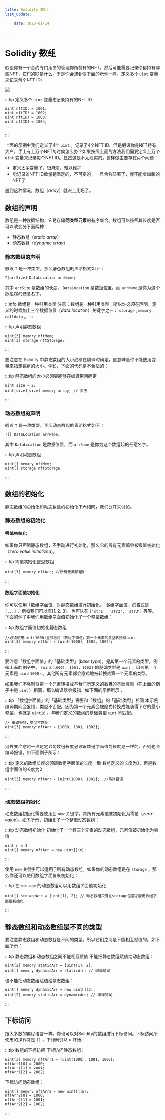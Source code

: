 ```yaml
---
title: Solidity 数组
last_update:

    date: 2023-01-14

---
```


# Solidity 数组

假设你有一个合约专门用来的管理你所持有的NFT，然后可能需要记录你都持有哪些NFT，它们的ID是什么。于是你会想到像下面的示例一样，定义多个 `uint` 变量来记录每个NFT ID:

![](./assets/array/8b7903fe53a24dfda50d162865c4bbbd.png)

:::tip 定义多个 `uint` 变量来记录持有的NFT ID

```solidity
uint nftID1 = 1001;
uint nftID2 = 1002;
uint nftID3 = 1003;
uint nftID4 = 1004;
...
```

:::

上面的示例中我们定义了4个 `uint` ，记录了4个NFT ID。但是假设你是NFT持有大户，手上有上万个NFT的时候怎么办？如果按照上面的方法我们需要定义上万个 `uint` 变量来记录每个NFT ID。显然这是不太现实的。这样做主要存在两个问题：

* 定义太多变量了，很麻烦，难以维护
* 能记录的NFT ID数量是固定的，不可变的，一旦合约部署了，就不能增加新的NFT了

遇到这种情况，数组（_array_）就派上用场了。

## 数组的声明

数组是一种数据结构，它是存储**同类型元素**的有序集合。数组可以按照其长度是否可以改变分下面两种：

* 静态数组（_static array_）
* 动态数组（_dynamic array_）

### 静态数组的声明

假设 `T` 是一种类型，那么静态数组的声明格式如下：

```solidity
T[arrSize] DataLocation arrName;
```

其中 `arrSize` 是数组的长度， `DataLocation` 是数据位置，而 `arrName` 是你为这个数组起的任意名字。

:::info 数组是一种引用类型
注意：数组是一种引用类型，所以你必须在声明，定义的时候加上三个数据位置（_data location_）关键字之一： `storage` , `memory` , `calldata` 。
:::

:::tip 声明静态数组

```solidity
uint[3] memory nftMem;
uint[3] storage nftStorage;
```

:::

要注意在 Solidity 中静态数组的大小必须在编译时确定。这意味着你不能使用变量来指定数组的大小。例如，下面的代码是不合法的：

:::tip 静态数组的大小必须要能够在编译期间确定

```solidity
uint size = 2;
uint[size][size] memory array; // 非法
```

:::

### 动态数组的声明

假设 `T` 是一种类型，那么动态数组的声明格式如下：

```solidity
T[] DataLocation arrName;
```

其中 `DataLocation` 是数据位置，而 `arrName` 是你为这个数组起的任意名字。

:::tip 声明动态数组

```solidity
uint[] memory nftMem;
uint[] storage nftStorage;
```

:::

## 数组的初始化

静态数组的初始化和动态数组的初始化不大相同，我们分开来讨论。

### 静态数组的初始化

#### 零值初始化

如果你只声明静态数组，不手动进行初始化，那么它的所有元素都会被零值初始化（_zero value initialized_)。

:::tip 零值初始化整型数组

```solidity
uint[3] memory nftArr; //所有元素都是0
```

:::

#### 数组字面值初始化

你可以使用「数组字面值」对静态数组进行初始化。「数组字面值」的格式是 `[...]` ，例如我们可以有[1, 2, 3]，也可以有 `['str1', 'str2', 'str3']` 等等。下面的例子中我们用数组字面值初始化了一个整型数组：

:::tip 数组字面值初始化静态数组

```solidity
//必须使用uint(1000)显式地将「数组字面值」第一个元素的类型转换成uint
uint[3] memory nftArr = [uint(1000), 1001, 1002]; 
```

:::

要注意「数组字面值」的「基础类型」(_base type_)，是其第一个元素的类型。例如上面的例子中， `[uint(1000), 1001, 1002]` 的基础类型是 `uint` ，因为第一个元素是 `uint(1000)` 。其他所有元素都会隐式地被转换成第一个元素的类型。

如果我们不强制将第一个元素转换成与我们所定义的数组的基础类型（在上面的例子中是 `uint` ）相同，那么编译器会报错。如下面的示例所示：

:::tip 「数组字面值」的「基础类型」需要和「数组」的「基础类型」相同
本示例编译期间会报错，类型不匹配。因为第一个元素会被隐式转换成能装得下它的最小整型，也就是 `uint16` 。与我们定义的数组的基础类型 `uint` 不匹配。

```solidity
// 编译报错，类型不匹配
uint[3] memory nftArr = [1000, 1001, 1002]; 
```

:::

另外要注意的一点是定义的数组长度必须跟数组字面值的长度是一样的，否则也会编译报错。如下面例子所示：

:::tip 定义的数组长度必须跟数组字面值的长度一致
数组定义的长度为3，但是数组字面值的长度为2

```solidity
uint[3] memory nftArr = [uint(1000), 1001];  //编译错误
```

:::

### 动态数组初始化

动态数组初始化需要使用到 `new` 关键字。其所有元素值被初始化为零值（_zero-value_)。如下所示，初始化了一个整型动态数组：

:::tip 动态数组初始化
初始化了一个有三个元素的动态数组，元素值被初始化为零值

```solidity
uint n = 3;
uint[] memory nftArr = new uint[](n);
```

:::

使用 `new` 关键字可以适用于所有动态数组。如果你的动态数组是在 `storage` ，那么你还可以使用数组字面值来初始化：

:::tip 在 `storage` 的动态数组可以用数组字面值初始化

```solidity
uint[] storageArr = [uint(1), 2]; // 动态数组只有在storage位置才能用数组字面值初始化
```

:::

## 静态数组和动态数组是不同的类型

要注意静态数组和动态数组是不同的类型，所以它们之间是不能相互赋值的。如下面所示：

:::tip 静态数组和动态数组之间不能相互赋值
不能把静态数组赋值给动态数组：

```solidity
uint[2] memory staticArr = [uint(1), 2];
uint[] memory dynamicArr = staticArr; // 编译错误
```

也不能把动态数组赋值给静态数组：

```solidity
uint[] memory dynamicArr = new uint[](2); 
uint[2] memory staticArr = dynamicArr; // 编译错误
```

:::

## 下标访问

跟大多数的编程语言一样，你也可以对Solidity的数组进行下标访问。下标访问所使用的操作符是 `[]` ，下标索引从 `0` 开始。

:::tip 数组的下标访问
下标访问静态数组：

```solidity
uint[3] memory nftArr1 = [uint(1000), 1001, 1002];
nftArr1[0] = 2000;
nftArr1[1] = 2001;
nftArr1[2] = 2002;
```

下标访问动态数组：

```solidity
uint[] memory nftArr2 = new uint[](n);
nftArr2[0] = 1000;
nftArr2[1] = 1001;
nftArr2[2] = 1002;
```

:::
